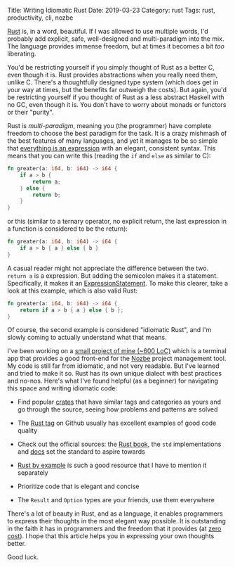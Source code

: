Title: Writing Idiomatic Rust
Date: 2019-03-23
Category: rust
Tags: rust, productivity, cli, nozbe

[Rust](https://www.rust-lang.org/) is, in a word, beautiful. If I was allowed to use multiple words, I'd probably add explicit, safe, well-designed and multi-paradigm into the mix. The language provides immense freedom, but at times it becomes a bit *too* liberating. 

You'd be restricting yourself if you simply thought of Rust as a better C, even though it is. Rust provides abstractions when you really need them, unlike C. There's a thoughtfully designed type system (which does get in your way at times, but the benefits far outweigh the costs). But again, you'd be restricting yourself if you thought of Rust as a less abstract Haskell with no GC, even though it is. You don't have to worry about monads or functors or their "purity". 

Rust is *multi-paradigm*, meaning you (the programmer) have complete freedom to choose the best paradigm for the task. It is a crazy mishmash of the best features of many languages, and yet it manages to be so simple that [everything is an expression](https://doc.rust-lang.org/reference/statements-and-expressions.html) with an elegant, consistent syntax. This means that you can write this (reading the `if` and `else` as similar to C):

```rust
fn greater(a: i64, b: i64) -> i64 {
    if a > b {
        return a;
    } else {
        return b;
    }
}
```

or this (similar to a ternary operator, no explicit return, the last expression in a function is considered to be the return):
```rust
fn greater(a: i64, b: i64) -> i64 {
	if a > b { a } else { b }
}
```

A casual reader might not appreciate the difference between the two. `return a` is a expression. But adding the semicolon makes it a statement. Specifically, it makes it an [ExpressionStatement](https://doc.rust-lang.org/reference/statements.html#expression-statements). To make this clearer, take a look at this example, which is also valid Rust:

```rust
fn greater(a: i64, b: i64) -> i64 {
    return if a > b { a } else { b };
}
```

Of course, the second example is considered "idiomatic Rust", and I'm slowly coming to actually understand what that means. 

I've been working on a [small project of mine (~600 LoC)](https://github.com/reisub0/nzb) which is a terminal app that provides a good front-end for the [Nozbe](https://nozbe.com/) project management tool. My code is still far from idiomatic, and not very readable. But I've learned and tried to make it so. Rust has its own unique dialect with best practices and no-nos. Here's what I've found helpful (as a beginner) for navigating this space and writing idiomatic code:

* Find popular [crates](https://crates.io/) that have similar tags and categories as yours and go through the source, seeing how problems and patterns are solved

* The [Rust tag](https://github.com/trending/rust) on Github usually has excellent examples of good code quality

* Check out the official sources: the [Rust book](https://doc.rust-lang.org/book/), the `std` implementations and [docs](https://doc.rust-lang.org/) set the standard to aspire towards

* [Rust by example](https://doc.rust-lang.org/rust-by-example/) is such a good resource that I have to mention it separately

* Prioritize code that is elegant and concise

* The `Result` and `Option` types are your friends, use them everywhere

There's a lot of beauty in Rust, and as a language, it enables programmers to express their thoughts in the most elegant way possible. It is outstanding in the faith it has in programmers and the freedom that it provides (at [zero cost](https://ruudvanasseldonk.com/2016/11/30/zero-cost-abstractions)). I hope that this article helps you in expressing your own thoughts better.

Good luck.

